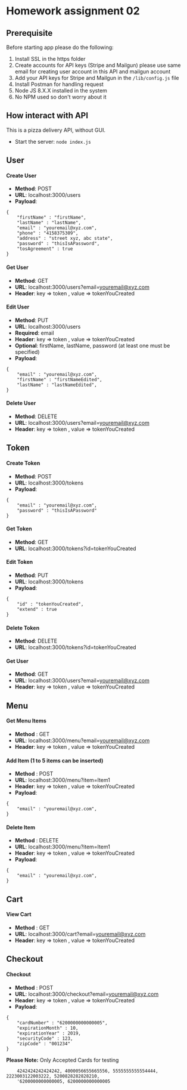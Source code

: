 # Homework assignment 02

## Prerequisite
Before starting app please do the following:
1. Install SSL in the https folder
2. Create accounts for API keys (Stripe and Mailgun) please use same email for creating user account in this API and mailgun account
3. Add your API keys for Stripe and Mailgun in the `/lib/config.js` file
4. Install Postman for handling request
5. Node JS 8.X.X installed in the system
6. No NPM used so don't worry about it

## How interact with API
This is a pizza delivery API, without GUI.

* Start the server: `node index.js`


## User

#### Create User
* **Method**: POST
* **URL**: localhost:3000/users
* **Payload**:
```
{
	"firstName" : "firstName",
	"lastName" : "lastName",
	"email" : "youremail@xyz.com",
	"phone" : "4158375309",
	"address" : "street xyz, abc state",
	"password" : "thisIsAPassword",
	"tosAgreement" : true
}
```

#### Get User
* **Method**: GET
* **URL**: localhost:3000/users?email=youremail@xyz.com
* **Header**: key => token , value => tokenYouCreated

#### Edit User
* **Method**: PUT
* **URL**: localhost:3000/users
* **Required**: email
* **Header**: key => token , value => tokenYouCreated
* **Optional**: firstName, lastName, password (at least one must be specified)
* **Payload**: 
```
{
	"email" : "youremail@xyz.com",
	"firstName" : "firstNameEdited",
	"lastName" : "lastNameEdited",
}
```

#### Delete User
* **Method**: DELETE
* **URL**: localhost:3000/users?email=youremail@xyz.com
* **Header**: key => token , value => tokenYouCreated

## Token

#### Create Token
* **Method**: POST
* **URL**: localhost:3000/tokens
* **Payload**:
```
{
	"email" : "youremail@xyz.com",
	"password" : "thisIsAPassword"
}
```

#### Get Token
* **Method**: GET
* **URL**: localhost:3000/tokens?id=tokenYouCreated

#### Edit Token
* **Method**: PUT
* **URL**: localhost:3000/tokens
* **Payload**:
```
{
	"id" : "tokenYouCreated",
	"extend" : true
}
```

#### Delete Token
* **Method**: DELETE
* **URL**: localhost:3000/tokens?id=tokenYouCreated

#### Get User
* **Method**: GET
* **URL**: localhost:3000/users?email=youremail@xyz.com
* **Header**: key => token , value => tokenYouCreated

## Menu

#### Get Menu Items
* **Method** : GET
* **URL**: localhost:3000/menu?email=youremail@xyz.com
* **Header**:  key => token , value => tokenYouCreated

#### Add Item (1 to 5 items can be inserted)
* **Method** : POST
* **URL**: localhost:3000/menu?item=Item1
* **Header**:  key => token , value => tokenYouCreated
* **Payload**: 
```
{
	"email" : "youremail@xyz.com",
}
```

#### Delete Item
* **Method** : DELETE
* **URL**: localhost:3000/menu?item=Item1
* **Header**:  key => token , value => tokenYouCreated
* **Payload**: 
```
{
	"email" : "youremail@xyz.com",
}
```

## Cart

#### View Cart
* **Method** : GET
* **URL**: localhost:3000/cart?email=youremail@xyz.com
* **Header**:  key => token , value => tokenYouCreated

## Checkout

#### Checkout
* **Method** : POST
* **URL**: localhost:3000/checkout?email=youremail@xyz.com
* **Header**:  key => token , value => tokenYouCreated
* **Payload**: 
```
{
	"cardNumber" : "6200000000000005",
	"expirationMonth" : 10,
	"expirationYear" : 2019,
	"securityCode" : 123,
	"zipCode" : "001234"
}
```
**Please Note:** Only Accepted Cards for testing
```
	4242424242424242, 4000056655665556, 5555555555554444, 2223003122003222, 5200828282828210,
	'6200000000000005, 6200000000000005
```